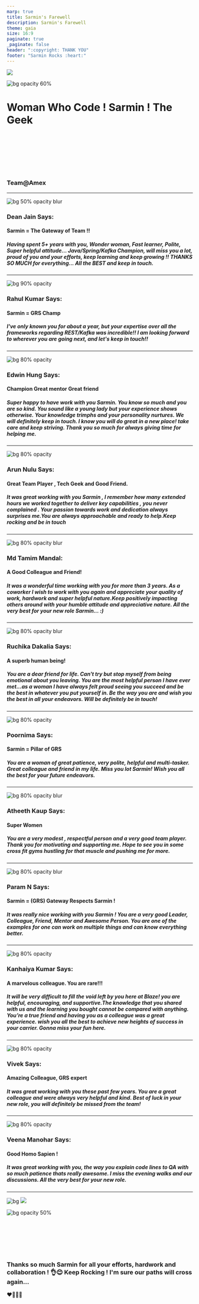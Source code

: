 ```yaml
---
marp: true
title: Sarmin's Farewell
description: Sarmin's Farewell
theme: gaia
size: 16:9
paginate: true
_paginate: false
header: ":copyright: THANK YOU"
footer: "Sarmin Rocks :heart:"
---
```

![](#012)

![bg opacity 60%](http://img.picturequotes.com/2/542/541515/goodbye-quote-1.jpg)

# <!--fit--> Woman Who Code ! **Sarmin** ! The Geek

<br /> <br />
<br/><br/>
<br/><br/>

### Team@Amex

<!-- This is presenter note. You can write down notes through HTML comment. -->
---
![bg 50% opacity blur](https://avatars.githubusercontent.com/deanjain)

### Dean Jain Says:

#### Sarmin = The Gateway of Team !!

##### Having spent 5+ years with you, Wonder woman, Fast learner, Polite, Super helpful attitude... Java/Spring/Kafka Champion, will miss you a lot, proud of you and your efforts, keep learning and keep growing !! THANKS SO MUCH for everything... All the BEST and keep in touch.

<!-- _class: lead -->

<style scoped> { font-size:24px;}</style>
---
![bg 90% opacity ](https://previews.123rf.com/images/drawlab19/drawlab191610/drawlab19161000031/67735421-vektor-hand-gezeichnete-meisterskizze-sportler-oder-fu%C3%9Fballspieler-der-in-der-hand-mit-siegescup-auf.jpg)

### Rahul Kumar Says:
#### Sarmin = GRS Champ
##### I've only known you for about a year, but your expertise over all the frameworks regarding REST/Kafka was incredible!! I am looking forward to wherever you are going next, and let's keep in touch!!

<!-- _class: lead -->
<style scoped> { font-size:24px;}</style>
---
![bg 80% opacity ](https://images.unsplash.com/photo-1499810631641-541e76d678a2?ixid=MnwxMjA3fDB8MHxwaG90by1wYWdlfHx8fGVufDB8fHx8&ixlib=rb-1.2.1&auto=format&fit=crop&w=1050&q=80)

### Edwin Hung Says:
####  Champion Great mentor Great friend
#####  Super happy to have work with you Sarmin.  You know so much and you are so kind.  You sound like a young lady but your experience shows otherwise.  Your knowledge trimphs and your personality nurtures.  We will definitely keep in touch.  I know you will do great in a new place!  take care and keep striving.  Thank you so much for always giving time for helping me.
<!-- _class: lead -->
<style scoped> { font-size:24px;}</style>
---

![bg 80% opacity ](https://executivesupportmagazine.com/wp-content/uploads/2021/02/xiii.-id664501420.jpg)

### Arun Nulu Says:
####  Great Team Player , Tech Geek and Good Friend.
##### It was great working with you Sarmin , I remember how many extended hours we worked together to deliver key capabilities , you never complained . Your passion towards work and dedication always surprises me.You are always approachable and ready to help.Keep rocking and be in touch

<!-- _class: lead -->
<style scoped> { font-size:24px;}</style>
---
![bg 80% opacity blur](https://www.messiah.edu/images/resized_1.jpg)

### Md Tamim Mandal:
#### A Good Colleague and Friend! 
##### It was a wonderful time working with you for more than 3 years. As a coworker I wish to work with you again and appreciate your quality of work, hardwork and super helpful nature.Keep positively impacting others around with your humble attitude and appreciative nature. All the very best for your new role Sarmin... :)   
<!-- _class: lead -->
<style scoped> { font-size:24px;}</style>

---
![bg 80% opacity blur](https://tedxwinterpark.com/wp-content/uploads/2019/12/10-Benefits-of-Being-A-Good-Human.jpg)

### Ruchika Dakalia Says:
####  A superb human being!
##### You are a dear friend for life. Can't try but stop myself from being emotional about you leaving. You are the most helpful person I have ever met...as a woman I have always felt proud seeing you succeed and be the best in whatever you put yourself in. Be the way you are and wish you the best in all your endeavors. Will be definitely be in touch!

<!-- _class: lead -->
<style scoped> { font-size:24px;}</style>
---
![bg 80% opacity ](https://cdn2.hubspot.net/hubfs/53/00-Blog_Thinkstock_Images/what-is-a-pillar-page-seo.png)

### Poornima Says:
#### Sarmin = Pillar of GRS
##### You are a woman of great patience, very polite, helpful and multi-tasker. Great colleague and friend in my life. Miss you lot Sarmin! Wish you all the best for your future endeavors.

<!-- _class: lead -->
<style scoped> { font-size:24px;}</style>
---
![bg 80% opacity blur](https://media.istockphoto.com/vectors/superhero-woman-in-flight-attractive-young-caucasian-woman-wearing-vector-id916664406)

### Atheeth Kaup Says:
####  Super Women
##### You are a very modest , respectful person and a very good team player. Thank you for motivating and supporting me. Hope to see you in some cross fit gyms hustling for that muscle and pushing me for more.
<!-- _class: lead -->
<style scoped> { font-size:24px;}</style>
---
![bg 80% opacity blur](https://www.stevenswonderblogs.com/wp-content/uploads/2018/12/discipline-300x300.jpg)

### Param N Says:
####  Sarmin = (GRS) Gateway Respects Sarmin !
##### It was really nice working with you Sarmin ! You are a very good Leader, Colleague, Friend, Mentor and Awesome Person. You are one of the examples for one can work on multiple things and can know everything better.

<!-- _class: lead -->
<style scoped> { font-size:24px;}</style>
---
![bg 80% opacity ](http://www.selfvirtue.com/wp-content/uploads/2017/03/superhero-costumes-for-men.jpg)

### Kanhaiya Kumar Says:
####  A marvelous colleague. You are rare!!!
##### It will be very difficult to fill the void left by you here at Blaze! you are helpful, encouraging, and supportive.The knowledge that you shared with us and the learning you bought cannot be compared with anything. You’re a true friend and having you as a colleague was a great experience. wish you all the best to achieve new heights of success in your carrier. Gonna miss your fun here. 
<!-- _class: lead -->
<style scoped> { font-size:24px;}</style>
---
![bg 80% opacity ](https://www.fght.org/wp-content/uploads/2013/01/Stronghold.jpg)

### Vivek Says:
#### Amazing Colleague, GRS expert 
##### It was great working with you these past few years. You are a great colleague and were always very helpful and kind. Best of luck in your new role, you will definitely be missed from the team!
<!-- _class: lead -->
<style scoped> { font-size:24px;}</style>
---
![bg 80% opacity ](https://miro.medium.com/max/2880/1*a911Z2_Di2fK7z7Qfg5r_A.jpeg)

### Veena Manohar Says:
#### Good Homo Sapien !
##### It was great working with you, the way you explain code lines to QA with so much patience thats really awesome. I miss the evening walks and our discussions. All the very best for your new role.
<!-- _class: lead -->
<style scoped> { font-size:24px;}</style>

---
![bg](#123)
![](#fff)

![bg opacity 50%](https://dogtrainingobedienceschool.com/pic/4526090_full-missing-work-colleagues-quotes-goodbye-quotes.jpg)

<br><br><br><br>
<br>

### Thanks so much Sarmin for all your efforts, hardwork and collaboration ! :ok_hand::blush: Keep Rocking ! I'm sure our paths will cross again...

 :heart::purple_heart::green_heart::blue_heart:
